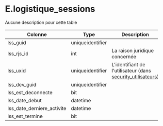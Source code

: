 # E.logistique_sessions

Aucune description pour cette table

Colonne|Type|Description
---|---|---
lss_guid|uniqueidentifier|
lss_rjs_id|int|La raison juridique concernée 
lss_uxid|uniqueidentifier|L'identifiant de l'utilisateur (dans [security_utilisateurs](generated_security_utilisateurs.md)) 
lss_dev_guid|uniqueidentifier|
lss_est_deconnecte|bit|
lss_date_debut|datetime|
lss_date_derniere_activite|datetime|
lss_est_termine|bit|
